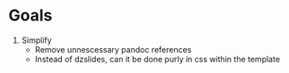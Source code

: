 # Goals

1. Simplify
    - Remove unnescessary pandoc references
    - Instead of dzslides, can it be done purly in css within the template
